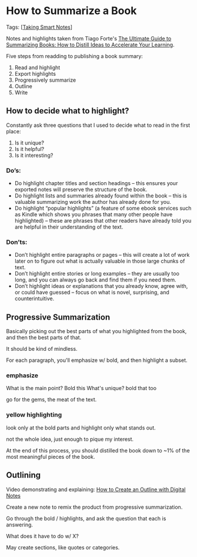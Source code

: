 # How to Summarize a Book

Tags: [[Taking Smart Notes]]

Notes and highlights taken from Tiago Forte's [The Ultimate Guide to Summarizing Books: How to Distill Ideas to Accelerate Your Learning](https://fortelabs.co/blog/the-ultimate-guide-to-summarizing-books/).


Five steps from readding to publishing a book summary:

1. Read and highlight
2. Export highlights
3. Progressively summarize
4. Outline
5. Write

## How to decide what to highlight?

Constantly ask three questions that I used to decide what to read in the first place:

1. Is it unique?
2. Is it helpful?
3. Is it interesting?

### Do’s:

- Do highlight chapter titles and section headings – this ensures your exported notes will preserve the structure of the book.
- Do highlight lists and summaries already found within the book – this is valuable summarizing work the author has already done for you.
- Do highlight “popular highlights” (a feature of some ebook services such as Kindle which shows you phrases that many other people have highlighted) – these are phrases that other readers have already told you are helpful in their understanding of the text.

### Don’ts:

- Don’t highlight entire paragraphs or pages – this will create a lot of work later on to figure out what is actually valuable in those large chunks of text.
- Don’t highlight entire stories or long examples – they are usually too long, and you can always go back and find them if you need them.
- Don’t highlight ideas or explanations that you already know, agree with, or could have guessed – focus on what is novel, surprising, and counterintuitive.

## Progressive Summarization

Basically picking out the best parts of what you highlighted from the book, and then the best parts of that.

It should be kind of mindless.

For each paragraph, you'll emphasize w/ bold, and then highlight a subset.

### emphasize

What is the main point? Bold this
What's unique? bold that too

go for the gems, the meat of the text.

### yellow highlighting

look only at the bold parts and highlight only what stands out.

not the whole idea, just enough to pique my interest.

At the end of this process, you should distilled the book down to ~1% of the most meaningful pieces of the book.

## Outlining

Video demonstrating and explaining: [How to Create an Outline with Digital Notes](https://www.youtube.com/watch?v=u9xWVuzqt3g)

Create a new note to remix the product from progressive summarization.

Go through the bold / highlights, and ask the question that each is answering.

What does it have to do w/ X?

May create sections, like quotes or categories.

[//begin]: # "Autogenerated link references for markdown compatibility"
[Taking Smart Notes]: taking-smart-notes "Taking Smart Notes"
[//end]: # "Autogenerated link references"
